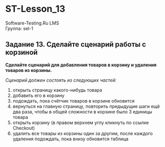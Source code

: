 # ST-Lesson_13

Software-Testing.Ru LMS<br />
Группа: sel-1<br />
<h2>Задание 13. Сделайте сценарий работы с корзиной</h2>

**Сделайте сценарий для добавления товаров в корзину и удаления товаров из корзины.**

*Сценарий должен состоять из следующих частей:*

1. открыть страницу какого-нибудь товара
2. добавить его в корзину
3. подождать, пока счётчик товаров в корзине обновится
4. вернуться на главную страницу, повторить предыдущие шаги ещё два раза, чтобы в общей сложности в корзине было 3 единицы товара
5. открыть корзину (в правом верхнем углу кликнуть по ссылке Checkout)
6. удалить все товары из корзины один за другим, после каждого удаления подождать, пока внизу обновится таблица